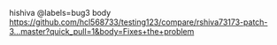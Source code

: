 hishiva 
@labels=bug3 
body https://github.com/hcl568733/testing123/compare/rshiva73173-patch-3...master?quick_pull=1&body=Fixes+the+problem
